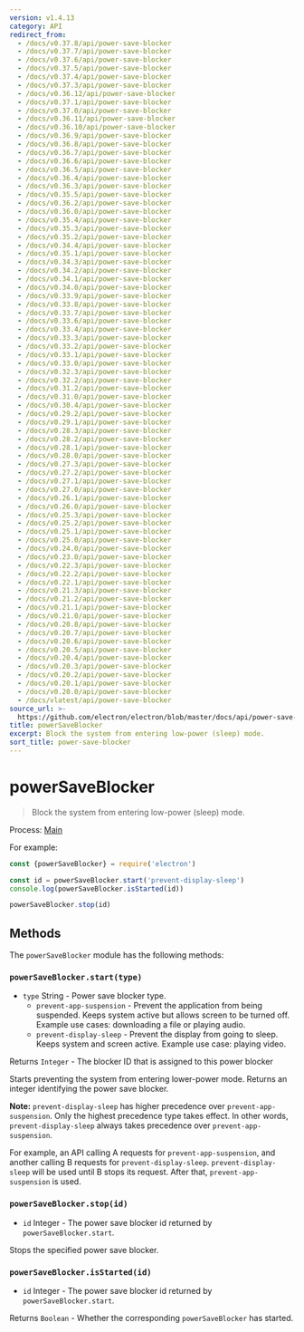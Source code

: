 ```yaml
---
version: v1.4.13
category: API
redirect_from:
  - /docs/v0.37.8/api/power-save-blocker
  - /docs/v0.37.7/api/power-save-blocker
  - /docs/v0.37.6/api/power-save-blocker
  - /docs/v0.37.5/api/power-save-blocker
  - /docs/v0.37.4/api/power-save-blocker
  - /docs/v0.37.3/api/power-save-blocker
  - /docs/v0.36.12/api/power-save-blocker
  - /docs/v0.37.1/api/power-save-blocker
  - /docs/v0.37.0/api/power-save-blocker
  - /docs/v0.36.11/api/power-save-blocker
  - /docs/v0.36.10/api/power-save-blocker
  - /docs/v0.36.9/api/power-save-blocker
  - /docs/v0.36.8/api/power-save-blocker
  - /docs/v0.36.7/api/power-save-blocker
  - /docs/v0.36.6/api/power-save-blocker
  - /docs/v0.36.5/api/power-save-blocker
  - /docs/v0.36.4/api/power-save-blocker
  - /docs/v0.36.3/api/power-save-blocker
  - /docs/v0.35.5/api/power-save-blocker
  - /docs/v0.36.2/api/power-save-blocker
  - /docs/v0.36.0/api/power-save-blocker
  - /docs/v0.35.4/api/power-save-blocker
  - /docs/v0.35.3/api/power-save-blocker
  - /docs/v0.35.2/api/power-save-blocker
  - /docs/v0.34.4/api/power-save-blocker
  - /docs/v0.35.1/api/power-save-blocker
  - /docs/v0.34.3/api/power-save-blocker
  - /docs/v0.34.2/api/power-save-blocker
  - /docs/v0.34.1/api/power-save-blocker
  - /docs/v0.34.0/api/power-save-blocker
  - /docs/v0.33.9/api/power-save-blocker
  - /docs/v0.33.8/api/power-save-blocker
  - /docs/v0.33.7/api/power-save-blocker
  - /docs/v0.33.6/api/power-save-blocker
  - /docs/v0.33.4/api/power-save-blocker
  - /docs/v0.33.3/api/power-save-blocker
  - /docs/v0.33.2/api/power-save-blocker
  - /docs/v0.33.1/api/power-save-blocker
  - /docs/v0.33.0/api/power-save-blocker
  - /docs/v0.32.3/api/power-save-blocker
  - /docs/v0.32.2/api/power-save-blocker
  - /docs/v0.31.2/api/power-save-blocker
  - /docs/v0.31.0/api/power-save-blocker
  - /docs/v0.30.4/api/power-save-blocker
  - /docs/v0.29.2/api/power-save-blocker
  - /docs/v0.29.1/api/power-save-blocker
  - /docs/v0.28.3/api/power-save-blocker
  - /docs/v0.28.2/api/power-save-blocker
  - /docs/v0.28.1/api/power-save-blocker
  - /docs/v0.28.0/api/power-save-blocker
  - /docs/v0.27.3/api/power-save-blocker
  - /docs/v0.27.2/api/power-save-blocker
  - /docs/v0.27.1/api/power-save-blocker
  - /docs/v0.27.0/api/power-save-blocker
  - /docs/v0.26.1/api/power-save-blocker
  - /docs/v0.26.0/api/power-save-blocker
  - /docs/v0.25.3/api/power-save-blocker
  - /docs/v0.25.2/api/power-save-blocker
  - /docs/v0.25.1/api/power-save-blocker
  - /docs/v0.25.0/api/power-save-blocker
  - /docs/v0.24.0/api/power-save-blocker
  - /docs/v0.23.0/api/power-save-blocker
  - /docs/v0.22.3/api/power-save-blocker
  - /docs/v0.22.2/api/power-save-blocker
  - /docs/v0.22.1/api/power-save-blocker
  - /docs/v0.21.3/api/power-save-blocker
  - /docs/v0.21.2/api/power-save-blocker
  - /docs/v0.21.1/api/power-save-blocker
  - /docs/v0.21.0/api/power-save-blocker
  - /docs/v0.20.8/api/power-save-blocker
  - /docs/v0.20.7/api/power-save-blocker
  - /docs/v0.20.6/api/power-save-blocker
  - /docs/v0.20.5/api/power-save-blocker
  - /docs/v0.20.4/api/power-save-blocker
  - /docs/v0.20.3/api/power-save-blocker
  - /docs/v0.20.2/api/power-save-blocker
  - /docs/v0.20.1/api/power-save-blocker
  - /docs/v0.20.0/api/power-save-blocker
  - /docs/vlatest/api/power-save-blocker
source_url: >-
  https://github.com/electron/electron/blob/master/docs/api/power-save-blocker.md
title: powerSaveBlocker
excerpt: Block the system from entering low-power (sleep) mode.
sort_title: power-save-blocker
---
```

# powerSaveBlocker

> Block the system from entering low-power (sleep) mode.

Process: [Main]({{site.baseurl}}/docs/tutorial/quick-start#main-process)

For example:

```javascript
const {powerSaveBlocker} = require('electron')

const id = powerSaveBlocker.start('prevent-display-sleep')
console.log(powerSaveBlocker.isStarted(id))

powerSaveBlocker.stop(id)
```

## Methods

The `powerSaveBlocker` module has the following methods:

### `powerSaveBlocker.start(type)`

*   `type` String - Power save blocker type.
    *   `prevent-app-suspension` - Prevent the application from being suspended. Keeps system active but allows screen to be turned off. Example use cases: downloading a file or playing audio.
    *   `prevent-display-sleep` - Prevent the display from going to sleep. Keeps system and screen active. Example use case: playing video.

Returns `Integer` - The blocker ID that is assigned to this power blocker

Starts preventing the system from entering lower-power mode. Returns an integer identifying the power save blocker.

**Note:** `prevent-display-sleep` has higher precedence over `prevent-app-suspension`. Only the highest precedence type takes effect. In other words, `prevent-display-sleep` always takes precedence over `prevent-app-suspension`.

For example, an API calling A requests for `prevent-app-suspension`, and another calling B requests for `prevent-display-sleep`. `prevent-display-sleep` will be used until B stops its request. After that, `prevent-app-suspension` is used.

### `powerSaveBlocker.stop(id)`

*   `id` Integer - The power save blocker id returned by `powerSaveBlocker.start`.

Stops the specified power save blocker.

### `powerSaveBlocker.isStarted(id)`

*   `id` Integer - The power save blocker id returned by `powerSaveBlocker.start`.

Returns `Boolean` - Whether the corresponding `powerSaveBlocker` has started.
